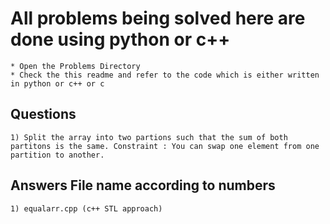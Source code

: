 # All problems being solved here are done using python or c++ 
    * Open the Problems Directory 
    * Check the this readme and refer to the code which is either written in python or c++ or c 
## Questions
    1) Split the array into two partions such that the sum of both partitons is the same. Constraint : You can swap one element from one partition to another.
## Answers  File name according to numbers 
    1) equalarr.cpp (c++ STL approach)